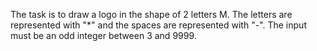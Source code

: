 The task is to draw a logo in the shape of 2 letters M. The letters are represented with "*" and the spaces are represented with "-". The input must be an odd integer between 3 and 9999.
